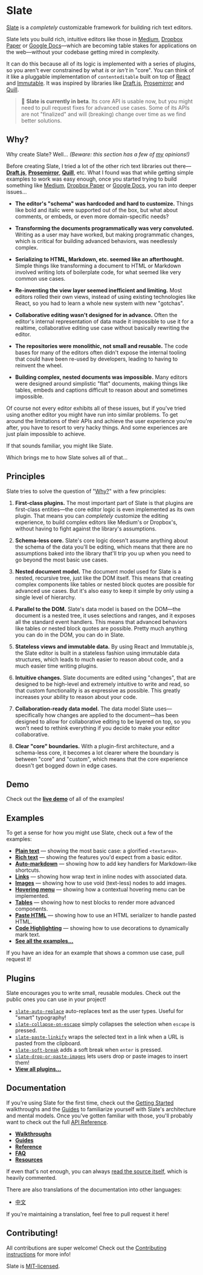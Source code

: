 # Slate

[Slate](http://slatejs.org) is a _completely_ customizable framework for building rich text editors.

Slate lets you build rich, intuitive editors like those in [Medium](https://medium.com/), [Dropbox Paper](https://www.dropbox.com/paper) or [Google Docs](https://www.google.com/docs/about/)—which are becoming table stakes for applications on the web—without your codebase getting mired in complexity.

It can do this because all of its logic is implemented with a series of plugins, so you aren't ever constrained by what _is_ or _isn't_ in "core". You can think of it like a pluggable implementation of `contenteditable` built on top of [React](https://facebook.github.io/react/) and [Immutable](https://immutable-js.github.io/immutable-js/). It was inspired by libraries like [Draft.js](https://facebook.github.io/draft-js/), [Prosemirror](http://prosemirror.net/) and [Quill](http://quilljs.com/).

> 🤖 **Slate is currently in beta**. Its core API is usable now, but you might need to pull request fixes for advanced use cases. Some of its APIs are not "finalized" and will (breaking) change over time as we find better solutions.

## Why?

Why create Slate? Well... _(Beware: this section has a few of [my](https://github.com/ianstormtaylor) opinions!)_

Before creating Slate, I tried a lot of the other rich text libraries out there—[**Draft.js**](https://facebook.github.io/draft-js/), [**Prosemirror**](http://prosemirror.net/), [**Quill**](http://quilljs.com/), etc. What I found was that while getting simple examples to work was easy enough, once you started trying to build something like [Medium](https://medium.com/), [Dropbox Paper](https://www.dropbox.com/paper) or [Google Docs](https://www.google.com/docs/about/), you ran into deeper issues...

* **The editor's "schema" was hardcoded and hard to customize.** Things like bold and italic were supported out of the box, but what about comments, or embeds, or even more domain-specific needs?

* **Transforming the documents programmatically was very convoluted.** Writing as a user may have worked, but making programmatic changes, which is critical for building advanced behaviors, was needlessly complex.

* **Serializing to HTML, Markdown, etc. seemed like an afterthought.** Simple things like transforming a document to HTML or Markdown involved writing lots of boilerplate code, for what seemed like very common use cases.

* **Re-inventing the view layer seemed inefficient and limiting.** Most editors rolled their own views, instead of using existing technologies like React, so you had to learn a whole new system with new "gotchas".

* **Collaborative editing wasn't designed for in advance.** Often the editor's internal representation of data made it impossible to use it for a realtime, collaborative editing use case without basically rewriting the editor.

* **The repositories were monolithic, not small and reusable.** The code bases for many of the editors often didn't expose the internal tooling that could have been re-used by developers, leading to having to reinvent the wheel.

* **Building complex, nested documents was impossible.** Many editors were designed around simplistic "flat" documents, making things like tables, embeds and captions difficult to reason about and sometimes impossible.

Of course not every editor exhibits all of these issues, but if you've tried using another editor you might have run into similar problems. To get around the limitations of their APIs and achieve the user experience you're after, you have to resort to very hacky things. And some experiences are just plain impossible to achieve.

If that sounds familiar, you might like Slate.

Which brings me to how Slate solves all of that...

## Principles

Slate tries to solve the question of "[Why?](#why)" with a few principles:

1. **First-class plugins.** The most important part of Slate is that plugins are first-class entities—the core editor logic is even implemented as its own plugin. That means you can _completely_ customize the editing experience, to build complex editors like Medium's or Dropbox's, without having to fight against the library's assumptions.

2. **Schema-less core.** Slate's core logic doesn't assume anything about the schema of the data you'll be editing, which means that there are no assumptions baked into the library that'll trip you up when you need to go beyond the most basic use cases.

3. **Nested document model.** The document model used for Slate is a nested, recursive tree, just like the DOM itself. This means that creating complex components like tables or nested block quotes are possible for advanced use cases. But it's also easy to keep it simple by only using a single level of hierarchy.

4. **Parallel to the DOM.** Slate's data model is based on the DOM—the document is a nested tree, it uses selections and ranges, and it exposes all the standard event handlers. This means that advanced behaviors like tables or nested block quotes are possible. Pretty much anything you can do in the DOM, you can do in Slate.

5. **Stateless views and immutable data.** By using React and Immutable.js, the Slate editor is built in a stateless fashion using immutable data structures, which leads to much easier to reason about code, and a much easier time writing plugins.

6. **Intuitive changes.** Slate documents are edited using "changes", that are designed to be high-level and extremely intuitive to write and read, so that custom functionality is as expressive as possible. This greatly increases your ability to reason about your code.

7. **Collaboration-ready data model.** The data model Slate uses—specifically how changes are applied to the document—has been designed to allow for collaborative editing to be layered on top, so you won't need to rethink everything if you decide to make your editor collaborative.

8. **Clear "core" boundaries.** With a plugin-first architecture, and a schema-less core, it becomes a lot clearer where the boundary is between "core" and "custom", which means that the core experience doesn't get bogged down in edge cases.

## Demo

Check out the [**live demo**](http://slatejs.org) of all of the examples!

## Examples

To get a sense for how you might use Slate, check out a few of the examples:

* [**Plain text**](https://github.com/ianstormtaylor/slate/tree/v0.47/examples/plain-text) — showing the most basic case: a glorified `<textarea>`.
* [**Rich text**](https://github.com/ianstormtaylor/slate/tree/v0.47/examples/rich-text) — showing the features you'd expect from a basic editor.
* [**Auto-markdown**](https://github.com/ianstormtaylor/slate/tree/v0.47/examples/markdown-preview) — showing how to add key handlers for Markdown-like shortcuts.
* [**Links**](https://github.com/ianstormtaylor/slate/tree/v0.47/examples/links) — showing how wrap text in inline nodes with associated data.
* [**Images**](https://github.com/ianstormtaylor/slate/tree/v0.47/examples/images) — showing how to use void (text-less) nodes to add images.
* [**Hovering menu**](https://github.com/ianstormtaylor/slate/tree/v0.47/examples/hovering-menu) — showing how a contextual hovering menu can be implemented.
* [**Tables**](https://github.com/ianstormtaylor/slate/tree/v0.47/examples/tables) — showing how to nest blocks to render more advanced components.
* [**Paste HTML**](https://github.com/ianstormtaylor/slate/tree/v0.47/examples/paste-html) — showing how to use an HTML serializer to handle pasted HTML.
* [**Code Highlighting**](https://github.com/ianstormtaylor/slate/tree/v0.47/examples/code-highlighting) — showing how to use decorations to dynamically mark text.
* [**See all the examples...**](https://github.com/ianstormtaylor/slate/tree/v0.47/examples)

If you have an idea for an example that shows a common use case, pull request it!

## Plugins

Slate encourages you to write small, reusable modules. Check out the public ones you can use in your project!

* [`slate-auto-replace`](https://github.com/ianstormtaylor/slate-auto-replace) auto-replaces text as the user types. Useful for "smart" typography!
* [`slate-collapse-on-escape`](https://github.com/ianstormtaylor/slate-collapse-on-escape) simply collapses the selection when `escape` is pressed.
* [`slate-paste-linkify`](https://github.com/ianstormtaylor/slate-paste-linkify) wraps the selected text in a link when a URL is pasted from the clipboard.
* [`slate-soft-break`](https://github.com/ianstormtaylor/slate-soft-break) adds a soft break when `enter` is pressed.
* [`slate-drop-or-paste-images`](https://github.com/ianstormtaylor/slate-drop-or-paste-images) lets users drop or paste images to insert them!
* [**View all plugins...**](./general/plugins.md)

## Documentation

If you're using Slate for the first time, check out the [Getting Started](./walkthroughs/installing-slate) walkthroughs and the [Guides](./guides) to familiarize yourself with Slate's architecture and mental models. Once you've gotten familiar with those, you'll probably want to check out the full [API Reference](./slate-core).

* [**Walkthroughs**](./walkthroughs)
* [**Guides**](./guides)
* [**Reference**](./slate-core)
* [**FAQ**](./general/faq)
* [**Resources**](./general/resources)

If even that's not enough, you can always [read the source itself](https://github.com/ianstormtaylor/slate/tree/v0.47/packages/slate), which is heavily commented.

There are also translations of the documentation into other languages:

* [中文](https://doodlewind.github.io/slate-doc-cn/)

If you're maintaining a translation, feel free to pull request it here!

## Contributing!

All contributions are super welcome! Check out the [Contributing instructions](./general/contributing) for more info!

Slate is [MIT-licensed](https://github.com/ianstormtaylor/slate/blob/v0.47/License.md).
